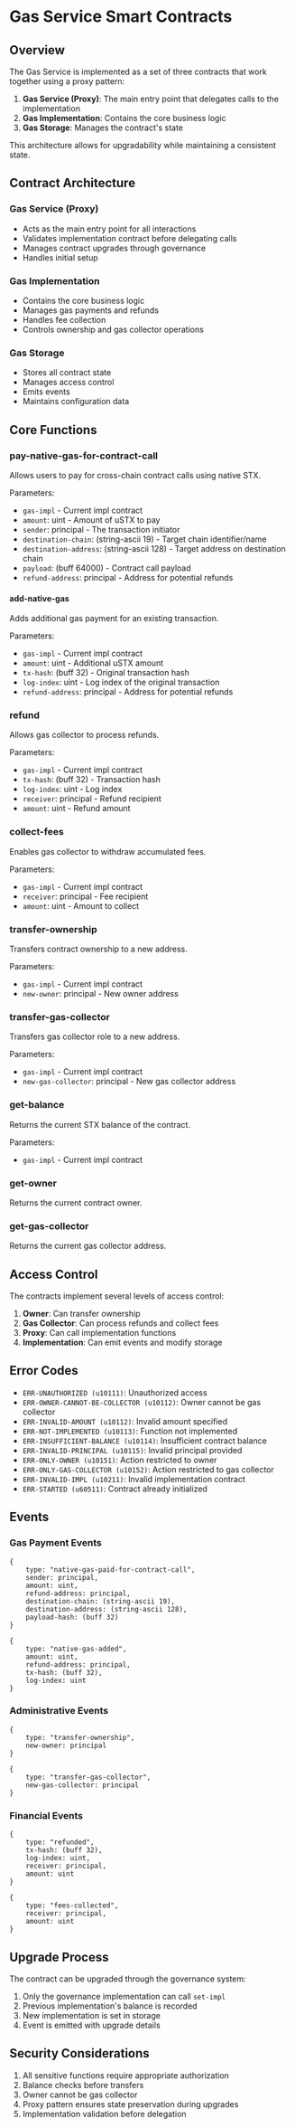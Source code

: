 # Gas Service Smart Contracts

## Overview

The Gas Service is implemented as a set of three contracts that work together using a proxy pattern:

1. **Gas Service (Proxy)**: The main entry point that delegates calls to the implementation
2. **Gas Implementation**: Contains the core business logic
3. **Gas Storage**: Manages the contract's state

This architecture allows for upgradability while maintaining a consistent state.

## Contract Architecture

### Gas Service (Proxy)

- Acts as the main entry point for all interactions
- Validates implementation contract before delegating calls
- Manages contract upgrades through governance
- Handles initial setup

### Gas Implementation

- Contains the core business logic
- Manages gas payments and refunds
- Handles fee collection
- Controls ownership and gas collector operations

### Gas Storage

- Stores all contract state
- Manages access control
- Emits events
- Maintains configuration data

## Core Functions

### pay-native-gas-for-contract-call

Allows users to pay for cross-chain contract calls using native STX.

Parameters:

- `gas-impl` <gas-impl-trait> - Current impl contract
- `amount`: uint - Amount of uSTX to pay
- `sender`: principal - The transaction initiator
- `destination-chain`: (string-ascii 19) - Target chain identifier/name
- `destination-address`: (string-ascii 128) - Target address on destination chain
- `payload`: (buff 64000) - Contract call payload
- `refund-address`: principal - Address for potential refunds

#### add-native-gas

Adds additional gas payment for an existing transaction.

Parameters:

- `gas-impl` <gas-impl-trait> - Current impl contract
- `amount`: uint - Additional uSTX amount
- `tx-hash`: (buff 32) - Original transaction hash
- `log-index`: uint - Log index of the original transaction
- `refund-address`: principal - Address for potential refunds

### refund

Allows gas collector to process refunds.

Parameters:

- `gas-impl` <gas-impl-trait> - Current impl contract
- `tx-hash`: (buff 32) - Transaction hash
- `log-index`: uint - Log index
- `receiver`: principal - Refund recipient
- `amount`: uint - Refund amount

### collect-fees

Enables gas collector to withdraw accumulated fees.

Parameters:

- `gas-impl` <gas-impl-trait> - Current impl contract
- `receiver`: principal - Fee recipient
- `amount`: uint - Amount to collect

### transfer-ownership

Transfers contract ownership to a new address.

Parameters:

- `gas-impl` <gas-impl-trait> - Current impl contract
- `new-owner`: principal - New owner address

### transfer-gas-collector

Transfers gas collector role to a new address.

Parameters:

- `gas-impl` <gas-impl-trait> - Current impl contract
- `new-gas-collector`: principal - New gas collector address

### get-balance

Returns the current STX balance of the contract.

Parameters:

- `gas-impl` <gas-impl-trait> - Current impl contract

### get-owner

Returns the current contract owner.

### get-gas-collector

Returns the current gas collector address.

## Access Control

The contracts implement several levels of access control:

1. **Owner**: Can transfer ownership
2. **Gas Collector**: Can process refunds and collect fees
3. **Proxy**: Can call implementation functions
4. **Implementation**: Can emit events and modify storage

## Error Codes

- `ERR-UNAUTHORIZED (u10111)`: Unauthorized access
- `ERR-OWNER-CANNOT-BE-COLLECTOR (u10112)`: Owner cannot be gas collector
- `ERR-INVALID-AMOUNT (u10112)`: Invalid amount specified
- `ERR-NOT-IMPLEMENTED (u10113)`: Function not implemented
- `ERR-INSUFFICIENT-BALANCE (u10114)`: Insufficient contract balance
- `ERR-INVALID-PRINCIPAL (u10115)`: Invalid principal provided
- `ERR-ONLY-OWNER (u10151)`: Action restricted to owner
- `ERR-ONLY-GAS-COLLECTOR (u10152)`: Action restricted to gas collector
- `ERR-INVALID-IMPL (u10211)`: Invalid implementation contract
- `ERR-STARTED (u60511)`: Contract already initialized

## Events

### Gas Payment Events

```clarity
{
    type: "native-gas-paid-for-contract-call",
    sender: principal,
    amount: uint,
    refund-address: principal,
    destination-chain: (string-ascii 19),
    destination-address: (string-ascii 128),
    payload-hash: (buff 32)
}
```

```clarity
{
    type: "native-gas-added",
    amount: uint,
    refund-address: principal,
    tx-hash: (buff 32),
    log-index: uint
}
```

### Administrative Events

```clarity
{
    type: "transfer-ownership",
    new-owner: principal
}
```

```clarity
{
    type: "transfer-gas-collector",
    new-gas-collector: principal
}
```

### Financial Events

```clarity
{
    type: "refunded",
    tx-hash: (buff 32),
    log-index: uint,
    receiver: principal,
    amount: uint
}
```

```clarity
{
    type: "fees-collected",
    receiver: principal,
    amount: uint
}
```

## Upgrade Process

The contract can be upgraded through the governance system:

1. Only the governance implementation can call `set-impl`
2. Previous implementation's balance is recorded
3. New implementation is set in storage
4. Event is emitted with upgrade details

## Security Considerations

1. All sensitive functions require appropriate authorization
2. Balance checks before transfers
3. Owner cannot be gas collector
4. Proxy pattern ensures state preservation during upgrades
5. Implementation validation before delegation
